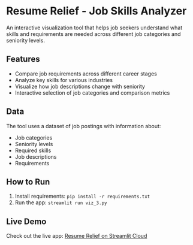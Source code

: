 # Resume Relief - Job Skills Analyzer

An interactive visualization tool that helps job seekers understand what skills and requirements are needed across different job categories and seniority levels.

## Features
- Compare job requirements across different career stages
- Analyze key skills for various industries
- Visualize how job descriptions change with seniority
- Interactive selection of job categories and comparison metrics

## Data
The tool uses a dataset of job postings with information about:
- Job categories
- Seniority levels
- Required skills
- Job descriptions
- Requirements

## How to Run
1. Install requirements: `pip install -r requirements.txt`
2. Run the app: `streamlit run viz_3.py`

## Live Demo
Check out the live app: [Resume Relief on Streamlit Cloud](https://your-streamlit-url-here)
